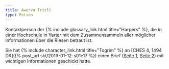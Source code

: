 ```yaml
---
title: Awerva Trisli
type: Person
---
```


Kontaktperson der {% include glossary_link.html title="Harpers" %}, die in einer Hochschule in
Yartar mit dem Zusammensammeln aller möglicher Informationen über die Riesen betraut ist.

Sie hat {% include character_link.html title="Togrim" %} an [CHES 4, 1494 DR]({% post_url
skt/2019-01-12-s01e17 %}) einen Brief ([Seite 1](/images/skt/togrim_trisli_1_1.png), [Seite
2](/images/skt/togrim_trisli_1_2.png)) mit wichtigen Informationen geschickt hatte.
